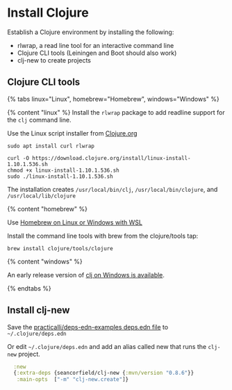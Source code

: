 # Install Clojure

Establish a Clojure environment by installing the following:

* rlwrap, a read line tool for an interactive command line
* Clojure CLI tools (Leiningen and Boot should also work)
* clj-new to create projects

## Clojure CLI tools

<!-- Operating System specific instructions -->
{% tabs linux="Linux", homebrew="Homebrew", windows="Windows" %}

<!-- Ubuntu install -->
{% content "linux" %}
Install the `rlwrap` package to add readline support for the `clj` command line.

Use the Linux script installer from [Clojure.org](https://clojure.org/guides/getting_started#_installation_on_linux)

```shell
sudo apt install curl rlwrap

curl -O https://download.clojure.org/install/linux-install-1.10.1.536.sh
chmod +x linux-install-1.10.1.536.sh
sudo ./linux-install-1.10.1.536.sh
```

The installation creates `/usr/local/bin/clj`, `/usr/local/bin/clojure`, and `/usr/local/lib/clojure`

<!-- Homebrew (MacOSX) install -->
{% content "homebrew" %}

Use [Homebrew on Linux or Windows with WSL](https://docs.brew.sh/Homebrew-on-Linux)

Install the command line tools with brew from the clojure/tools tap:

```shell
brew install clojure/tools/clojure
```

<!-- Windows install -->
{% content "windows" %}

An early release version of [clj on Windows is available](https://github.com/clojure/tools.deps.alpha/wiki/clj-on-Windows).


{% endtabs %}
<!-- End of Operating System specific instructions -->


## Install clj-new

Save the [practicalli/deps-edn-examples deps.edn file](https://github.com/practicalli/deps-edn-examples/blob/master/deps.edn) to `~/.clojure/deps.edn`

Or edit `~/.clojure/deps.edn` and add an alias called new that runs the `clj-new` project.

```clojure
  :new
  {:extra-deps {seancorfield/clj-new {:mvn/version "0.8.6"}}
   :main-opts  ["-m" "clj-new.create"]}
```
